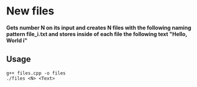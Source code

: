 # New files

**Gets number N on its input and creates N files with the following naming pattern file_i.txt and stores inside of each file the following text "Hello, World i"**

## Usage

```
g++ files.cpp -o files
./files <N> <Text>
```
